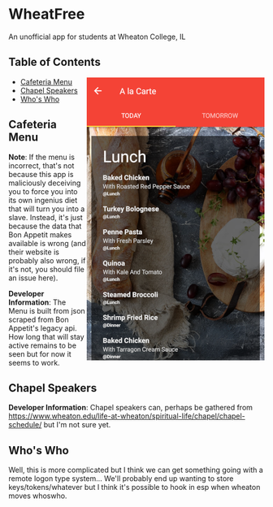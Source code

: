 # WheatFree

An unofficial app for students at Wheaton College, IL

## Table of Contents

<img align="right" src="screenshots/menu_screenshot.png">

* [Cafeteria Menu](#cafeteria-menu)
* [Chapel Speakers](#chapel-speakers)
* [Who's Who](#whos-who)

## Cafeteria Menu

**Note**: If the menu is incorrect, that's not because this app is maliciously deceiving you to force you into its own ingenius diet that will turn you into a slave. Instead, it's just because the data that Bon Appetit makes available is wrong (and their website is probably also wrong, if it's not, you should file an issue here).

**Developer Information**: The Menu is built from json scraped from Bon Appetit's legacy api. How long that will stay active remains to be seen but for now it seems to work.

## Chapel Speakers

**Developer Information**: Chapel speakers can, perhaps be gathered from https://www.wheaton.edu/life-at-wheaton/spiritual-life/chapel/chapel-schedule/ but I'm not sure yet.

## Who's Who

Well, this is more complicated but I think we can get something going with a remote logon type system... We'll probably end up wanting to store keys/tokens/whatever but I think it's possible to hook in esp when wheaton moves whoswho.